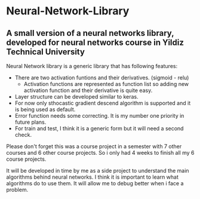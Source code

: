 # Neural-Network-Library
A small version of a neural networks library, developed for neural networks course in Yildiz Technical University
---

Neural Network library is a generic library that has following features:

  * There are two activation funtions and their derivatives. (sigmoid - relu)
    - Activation functions are represented as function list so adding new activation function and their derivative is quite easy.
  * Layer structure can be developed similar to keras.
  * For now only sthocastic gradient descend algorithm is supported and it is being used as default.
  * Error function needs some correcting. It is my number one priority in future plans.
  * For train and test, I think it is a generic form but it will need a second check.

Please don't forget this was a course project in a semester with 7 other courses and 6 other course projects. So i only had 4 weeks to finish all my 6 course projects. 

It will be developed in time by me as a side project to understand the main algorithms behind neural networks. I think it is important to learn what algorithms do to use them. It will allow me to debug better when i face a problem.
